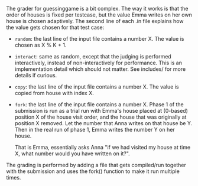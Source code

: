 The grader for guessinggame is a bit complex. The way it works is that the
order of houses is fixed per testcase, but the value Emma writes on her own
house is chosen adaptively. The second line of each .in file explains how
the value gets chosen for that test case:

- `random`: the last line of the input file contains a number X. The value is
  chosen as X % K + 1.
- `interact`: same as random, except that the judging is performed
  interactively, instead of non-interactively for performance. This is an
  implementation detail which should not matter. See includes/ for more details
  if curious.
- `copy`: the last line of the input file contains a number X. The value is
  copied from house with index X.
- `fork`: the last line of the input file contains a number X. Phase 1 of the
  submission is run as a trial run with Emma's house placed at (0-based) position
  X of the house visit order, and the house that was originally at position X
  removed. Let the number that Anna writes on that house be Y. Then in the real
  run of phase 1, Emma writes the number Y on her house.

  That is Emma, essentially asks Anna "if we had visited my house at time X,
  what number would you have written on it?".

The grading is performed by adding a file that gets compiled/run together with
the submission and uses the fork() function to make it run multiple times.
